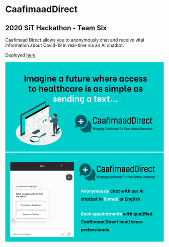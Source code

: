 # CaafimaadDirect 
## 2020 SiT Hackathon - Team Six 

Caafimaad Direct allows you to anonymously chat and receive vital information about Covid-19 in real-time via an AI chatbot.

Deployed [here](http://caafimaad-direct.surge.sh/)

![Caafimaad Direct 2](my-app/src/img/Caafimaad-Direct-Pitch-Deck-2.svg)
![Caafimaad Direct 1](my-app/src/img/Caafimaad-Direct-Pitch-Deck-1.svg)
